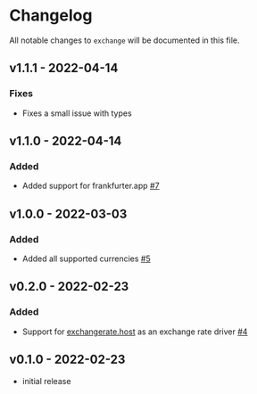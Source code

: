 # Changelog

All notable changes to `exchange` will be documented in this file.

## v1.1.1 - 2022-04-14

### Fixes
- Fixes a small issue with types

## v1.1.0 - 2022-04-14

### Added
- Added support for frankfurter.app [#7](https://github.com/worksome/exchange/pull/7)

## v1.0.0 - 2022-03-03

### Added
- Added all supported currencies [#5](https://github.com/worksome/exchange/pull/5)

## v0.2.0 - 2022-02-23

### Added
- Support for [exchangerate.host](http://exchangerate.host/) as an exchange rate driver [#4](https://github.com/worksome/exchange/pull/4)

## v0.1.0 - 2022-02-23

- initial release
